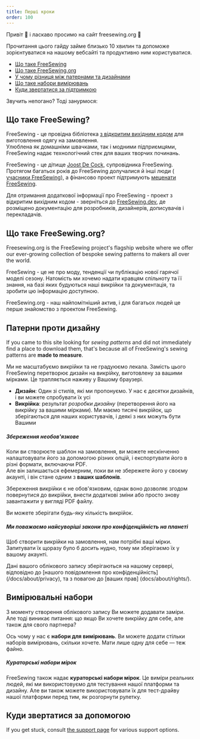 ```yaml
---
title: Перші кроки
order: 100
---
```


Привіт 👋 і ласкаво просимо на сайт freesewing.org 🙂

Прочитання цього гайду займе близько 10 хвилин та допоможе зорієнтуватися на нашому вебсайті та продуктивно ним користуватися.

- [Що таке FreeSewing](#what-is-freesewing)
- [Що таке FreeSewing.org](#what-is-freesewingorg)
- [У чому різниця між патернами та дизайнами](#patterns-vs-designs)
- [Що таке набори вимірювань](#measurements-sets)
- [Куди звертатися за підтримкою](#where-to-turn-to-for-help)

Звучить непогано? Тоді занурмося:

## Що таке FreeSewing?

FreeSewing - це провідна бібліотека [з відкритим вихідним кодом](https://github.com/freesewing) для виготовлення одягу на замовлення.  
Улюблена як домашніми швачками, так і модними підприємцями, FreeSewing надає технологічний стек для ваших творчих починань.

FreeSewing - це дітище [Joost De Cock](https://github.com/joostdecock), супровідника FreeSewing. Протягом багатьох років до FreeSewing долучалися й інші люди ( [учасники FreeSewing](/contributors)), а фінансово проект підтримують [меценати FreeSewing](/patrons).

<Tip>

Для отримання додаткової інформації про FreeSewing - проект з відкритим вихідним кодом - зверніться до
[FreeSewing.dev](https://freesewing.dev/), де розміщено документацію для
розробників, дизайнерів, дописувачів і перекладачів.

</Tip>

## Що таке FreeSewing.org?

Freesewing.org is the FreeSewing project's flagship website where we offer our ever-growing collection of bespoke sewing patterns to makers all over the world.

FreeSewing - це не про моду, тенденції чи публікацію нової гарячої моделі сезону. Натомість ми хочемо надати кравцям спільноту та її знання, на базі яких будуються наші викрійки та документація, та зробити цю інформацію доступною.

FreeSewing.org - наш найпомітніший актив, і для багатьох людей це перше знайомство з проектом FreeSewing.

## Патерни проти дизайну

If you came to this site looking for _sewing patterns_ and did not immediately find a place to download them, that's because all of FreeSewing's sewing patterns are **made to measure**.

Ми не масштабуємо викрійки та не градуюємо лекала. Замість цього FreeSewing перетворює дизайн на викрійку, виготовлену за вашими мірками. Це трапляється наживу у Вашому браузері.

- **Дизайн**: Один зі стилів, які ми пропонуємо. У нас є десятки дизайнів, і ви можете спробувати їх усі
- **Викрійка**: результат *розробки дизайну* (перетворення його на викрійку за вашими мірками). Ми маємо тисячі викрійок, що зберігаються для наших користувачів, і деякі з них можуть бути Вашими

<Tip>

##### Збереження необов'язкове

Коли ви створюєте шаблон на замовлення, ви можете нескінченно налаштовувати його за допомогою різних опцій,
і експортувати його в різні формати, включаючи PDF.  
Але він залишається ефемерним, поки ви не збережете його у своєму акаунті, і він
стане одним з **ваших шаблонів**.

Збереження викрійки є не обов'язковим, однак воно дозволяє згодом повернутися до викрійки, внести додаткові зміни або просто знову завантажити у вигляді PDF файлу.

Ви можете зберігати будь-яку кількість викрійок.

</Tip>

<Note>

##### Ми поважаємо найсуворіші закони про конфіденційність на планеті
Щоб створити викрійки на замовлення, нам потрібні ваші мірки.
Запитувати їх щоразу було б досить нудно, тому ми зберігаємо їх у вашому акаунті.

Дані вашого облікового запису зберігаються на нашому сервері, відповідно до [нашого повідомлення про конфіденційність] (/docs/about/privacy),
та з повагою до [ваших прав] (docs/about/rights/).

</Note>

## Вимірювальні набори

З моменту створення облікового запису Ви можете додавати заміри. Але тоді виникає питання: що якщо Ви хочете викрійку для себе, але також для свого партнера?

Ось чому у нас є **набори для вимірювань**. Ви можете додати стільки наборів вимірювань, скільки хочете. Мати лише одну для себе — теж файно.

<Tip>

##### Кураторські набори мірок

FreeSewing також надає **кураторські набори мірок**. Це виміри реальних людей, які ми використовуємо для тестування нашої платформи та дизайну. Але ви також можете використовувати їх для тест-драйву нашої платформи перед тим, як розгорнути рулетку.

</Tip>

## Куди звертатися за допомогою

If you get stuck, consult [the support page](/support/) for various support options.


